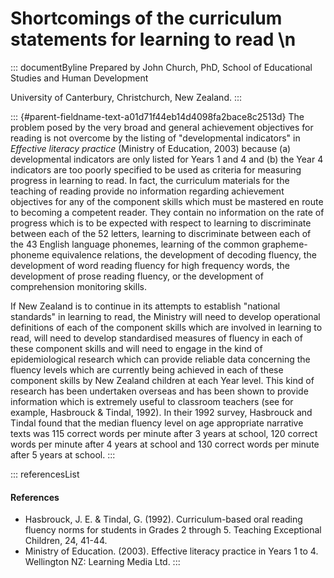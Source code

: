 # Shortcomings of the curriculum statements for learning to read \n

::: documentByline
Prepared by John Church, PhD, School of Educational Studies and Human
Development

University of Canterbury, Christchurch, New Zealand.
:::

::: {#parent-fieldname-text-a01d71f44eb14d4098fa2bace8c2513d}
The problem posed by the very broad and general achievement objectives
for reading is not overcome by the listing of "developmental indicators"
in *Effective literacy practice* (Ministry of Education, 2003) because
(a) developmental indicators are only listed for Years 1 and 4 and (b)
the Year 4 indicators are too poorly specified to be used as criteria
for measuring progress in learning to read. In fact, the curriculum
materials for the teaching of reading provide no information regarding
achievement objectives for any of the component skills which must be
mastered en route to becoming a competent reader. They contain no
information on the rate of progress which is to be expected with respect
to learning to discriminate between each of the 52 letters, learning to
discriminate between each of the 43 English language phonemes, learning
of the common grapheme-phoneme equivalence relations, the development of
decoding fluency, the development of word reading fluency for high
frequency words, the development of prose reading fluency, or the
development of comprehension monitoring skills.

If New Zealand is to continue in its attempts to establish \"national
standards\" in learning to read, the Ministry will need to develop
operational definitions of each of the component skills which are
involved in learning to read, will need to develop standardised measures
of fluency in each of these component skills and will need to engage in
the kind of epidemiological research which can provide reliable data
concerning the fluency levels which are currently being achieved in each
of these component skills by New Zealand children at each Year level.
This kind of research has been undertaken overseas and has been shown to
provide information which is extremely useful to classroom teachers (see
for example, Hasbrouck & Tindal, 1992). In their 1992 survey, Hasbrouck
and Tindal found that the median fluency level on age appropriate
narrative texts was 115 correct words per minute after 3 years at
school, 120 correct words per minute after 4 years at school and 130
correct words per minute after 5 years at school.
:::

::: referencesList
#### References

-   Hasbrouck, J. E. & Tindal, G. (1992). Curriculum-based oral reading
    fluency norms for students in Grades 2 through 5. Teaching
    Exceptional Children, 24, 41-44.
-   Ministry of Education. (2003). Effective literacy practice in Years
    1 to 4. Wellington NZ: Learning Media Ltd.
:::
